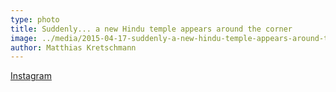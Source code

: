 ```yaml
---
type: photo
title: Suddenly... a new Hindu temple appears around the corner
image: ../media/2015-04-17-suddenly-a-new-hindu-temple-appears-around-the-corner.jpg
author: Matthias Kretschmann
---
```


[Instagram](https://instagram.com/p/08ngIbtSvs/)